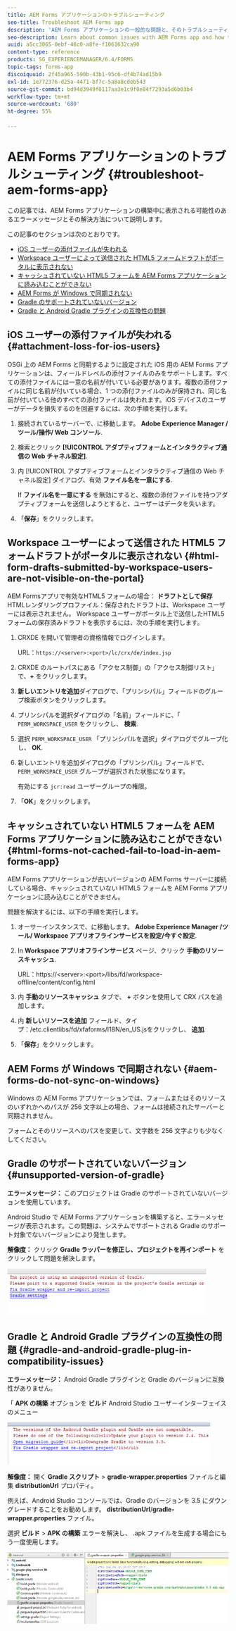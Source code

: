 ```yaml
---
title: AEM Forms アプリケーションのトラブルシューティング
seo-title: Troubleshoot AEM Forms app
description: 'AEM Forms アプリケーションの一般的な問題と、そのトラブルシューティングについて説明します。 '
seo-description: Learn about common issues with AEM Forms app and how to troubleshoot them.
uuid: a5cc3065-0ebf-48c0-a8fe-f1061632ca90
content-type: reference
products: SG_EXPERIENCEMANAGER/6.4/FORMS
topic-tags: forms-app
discoiquuid: 2f45a965-590b-43b1-95c6-df4b74ad15b9
exl-id: 1e772376-d25a-4471-bf7c-5a8a8cdeb543
source-git-commit: bd94d3949f0117aa3e1c9f0e84f7293a5d6b03b4
workflow-type: tm+mt
source-wordcount: '680'
ht-degree: 55%

---
```


# AEM Forms アプリケーションのトラブルシューティング {#troubleshoot-aem-forms-app}

この記事では、AEM Forms アプリケーションの構築中に表示される可能性のあるエラーメッセージとその解決方法について説明します。

この記事のセクションは次のとおりです。

* [iOS ユーザーの添付ファイルが失われる](/help/forms/using/issues-aem-forms-app.md#attachment-loss-for-ios-users)
* [Workspace ユーザーによって送信された HTML5 フォームドラフトがポータルに表示されない](/help/forms/using/issues-aem-forms-app.md#html-form-drafts-submitted-by-workspace-users-are-not-visible-on-the-portal)
* [キャッシュされていない HTML5 フォームを AEM Forms アプリケーションに読み込むことができない](/help/forms/using/issues-aem-forms-app.md#html-forms-not-cached-fail-to-load-in-aem-forms-app)
* [AEM Forms が Windows で同期されない](/help/forms/using/issues-aem-forms-app.md#aem-forms-do-not-sync-on-windows)
* [Gradle のサポートされていないバージョン](/help/forms/using/issues-aem-forms-app.md#unsupported-version-of-gradle)
* [Gradle と Android Gradle プラグインの互換性の問題](/help/forms/using/issues-aem-forms-app.md#gradle-and-android-gradle-plug-in-compatibility-issues)

## iOS ユーザーの添付ファイルが失われる {#attachment-loss-for-ios-users}

OSGi 上の AEM Forms と同期するように設定された iOS 用の AEM Forms アプリケーションは、フィールドレベルの添付ファイルのみをサポートします。すべての添付ファイルには一意の名前が付いている必要があります。複数の添付ファイルに同じ名前が付いている場合、1 つの添付ファイルのみが保持され、同じ名前が付いている他のすべての添付ファイルは失われます。iOS デバイスのユーザーがデータを損失するのを回避するには、次の手順を実行します。

1. 接続されているサーバーで、に移動します。 **Adobe Experience Manager /ツール/操作/ Web コンソール**.
1. 検索とクリック **[!UICONTROL アダプティブフォームとインタラクティブ通信の Web チャネル設定]**.
1. 内 [!UICONTROL アダプティブフォームとインタラクティブ通信の Web チャネル設定] ダイアログ、有効 **ファイル名を一意にする**.

   If **ファイル名を一意にする** を無効にすると、複数の添付ファイルを持つアダプティブフォームを送信しようとすると、ユーザーはデータを失います。

1. 「**保存**」をクリックします。

## Workspace ユーザーによって送信された HTML5 フォームドラフトがポータルに表示されない {#html-form-drafts-submitted-by-workspace-users-are-not-visible-on-the-portal}

AEM Formsアプリで有効なHTML5 フォームの場合： **ドラフトとして保存** HTMLレンダリングプロファイル：保存されたドラフトは、Workspace ユーザーには表示されません。 Workspace ユーザーがポータル上で送信したHTML5 フォームの保存済みドラフトを表示するには、次の手順を実行します。

1. CRXDE を開いて管理者の資格情報でログインします。

   URL：`https://<server>:<port>/lc/crx/de/index.jsp`

1. CRXDE のルートパスにある「アクセス制御」の「アクセス制御リスト」で、**+** をクリックします。
1. **新しいエントリを追加**&#x200B;ダイアログで、「プリンシパル」フィールドのグループ検索ボタンをクリックします。
1. プリンシパルを選択ダイアログの「名前」フィールドに、「 `PERM_WORKSPACE_USER` をクリックし、 **検索**.
1. 選択 `PERM_WORKSPACE_USER` 「プリンシパルを選択」ダイアログでグループ化し、 **OK**.
1. 新しいエントリを追加ダイアログの「プリンシパル」フィールドで、`PERM_WORKSPACE_USER` グループが選択された状態になります。

   有効にする `jcr:read` ユーザーグループの権限。

1. 「**OK**」をクリックします。

## キャッシュされていない HTML5 フォームを AEM Forms アプリケーションに読み込むことができない {#html-forms-not-cached-fail-to-load-in-aem-forms-app}

AEM Forms アプリケーションが古いバージョンの AEM Forms サーバーに接続している場合、キャッシュされていない HTML5 フォームを AEM Forms アプリケーションに読み込むことができません。

問題を解決するには、以下の手順を実行します。

1. オーサーインスタンスで、に移動します。 **Adobe Experience Manager /ツール/ Workspace アプリオフラインサービスを設定/今すぐ設定**.
1. In **Workspace アプリオフラインサービス** ページ、クリック **手動のリソースキャッシュ**.

   URL：https://&lt;server>:&lt;port>/libs/fd/workspace-offline/content/config.html

1. 内 **手動のリソースキャッシュ** タブで、 **+** ボタンを使用して CRX パスを追加します。
1. 内 **新しいリソースを追加** フィールド、タイプ：/etc.clientlibs/fd/xfaforms/I18N/en_US.jsをクリックし、 **追加**.
1. 「**保存**」をクリックします。

## AEM Forms が Windows で同期されない {#aem-forms-do-not-sync-on-windows}

Windows の AEM Forms アプリケーションでは、フォームまたはそのリソースのいずれかへのパスが 256 文字以上の場合、フォームは接続されたサーバーと同期されません。

フォームとそのリソースへのパスを変更して、文字数を 256 文字よりも少なくしてください。

## Gradle のサポートされていないバージョン {#unsupported-version-of-gradle}

**エラーメッセージ：** このプロジェクトは Gradle のサポートされていないバージョンを使用しています。

Android Studio で AEM Forms アプリケーションを構築すると、エラーメッセージが表示されます。この問題は、システムでサポートされる Gradle のサポート対象でないバージョンにより発生します。

**解像度：** クリック **Gradle ラッパーを修正し、プロジェクトを再インポート** をクリックして問題を解決します。

![gradle_unsupported_version](assets/gradle_unsupported_version.png)

## Gradle と Android Gradle プラグインの互換性の問題 {#gradle-and-android-gradle-plug-in-compatibility-issues}

**エラーメッセージ：** Android Gradle プラグインと Gradle のバージョンに互換性がありません。

「 **APK の構築** オプションを **ビルド** Android Studio ユーザーインターフェイスのメニュー

![gradle_plugin_compatibility](assets/gradle_plugin_compatibility.png)

**解像度：** 開く **Gradle スクリプト** > **gradle-wrapper.properties** ファイルと編集 **distributionUrl** プロパティ。

例えば、Android Studio コンソールでは、Gradle のバージョンを 3.5 にダウングレードすることをお勧めします。 **distributionUrl**/**gradle-wrapper.properties** ファイル。

選択 **ビルド** > **APK の構築** エラーを解決し、 .apk ファイルを生成する場合にもう一度使用します。

![gradle_wrapper_properties](assets/gradle_wrapper_properties.png)

